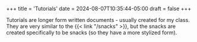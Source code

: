 +++
title = 'Tutorials'
date = 2024-08-07T10:35:44-05:00
draft = false
+++

Tutorials are longer form written documents - usually created for my class. They are very similar to the {{< link "/snacks" >}}, but the snacks are created specifically to be snacks (so they have a more stylized form).

